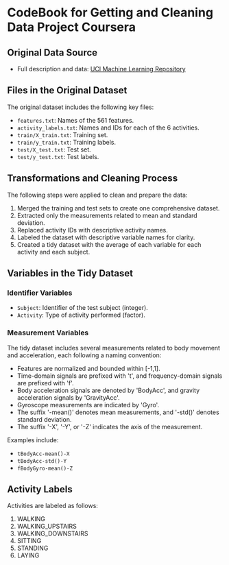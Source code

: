 # CodeBook for Getting and Cleaning Data Project Coursera

## Original Data Source
- Full description and data: [UCI Machine Learning Repository](http://archive.ics.uci.edu/ml/datasets/Human+Activity+Recognition+Using+Smartphones)

## Files in the Original Dataset
The original dataset includes the following key files:
- `features.txt`: Names of the 561 features.
- `activity_labels.txt`: Names and IDs for each of the 6 activities.
- `train/X_train.txt`: Training set.
- `train/y_train.txt`: Training labels.
- `test/X_test.txt`: Test set.
- `test/y_test.txt`: Test labels.

## Transformations and Cleaning Process
The following steps were applied to clean and prepare the data:
1. Merged the training and test sets to create one comprehensive dataset.
2. Extracted only the measurements related to mean and standard deviation.
3. Replaced activity IDs with descriptive activity names.
4. Labeled the dataset with descriptive variable names for clarity.
5. Created a tidy dataset with the average of each variable for each activity and each subject.

## Variables in the Tidy Dataset
### Identifier Variables
- `Subject`: Identifier of the test subject (integer).
- `Activity`: Type of activity performed (factor).

### Measurement Variables
The tidy dataset includes several measurements related to body movement and acceleration, each following a naming convention:
- Features are normalized and bounded within [-1,1].
- Time-domain signals are prefixed with 't', and frequency-domain signals are prefixed with 'f'.
- Body acceleration signals are denoted by 'BodyAcc', and gravity acceleration signals by 'GravityAcc'.
- Gyroscope measurements are indicated by 'Gyro'.
- The suffix '-mean()' denotes mean measurements, and '-std()' denotes standard deviation.
- The suffix '-X', '-Y', or '-Z' indicates the axis of the measurement.

Examples include:
- `tBodyAcc-mean()-X`
- `tBodyAcc-std()-Y`
- `fBodyGyro-mean()-Z`

## Activity Labels
Activities are labeled as follows:
1. WALKING
2. WALKING_UPSTAIRS
3. WALKING_DOWNSTAIRS
4. SITTING
5. STANDING
6. LAYING


